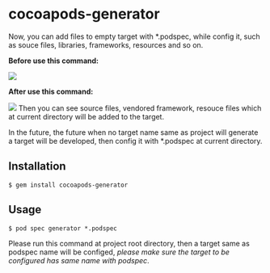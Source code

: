 # cocoapods-generator

Now, you can add files to empty target with *.podspec, while config it, such as souce files, libraries, frameworks, resources and so on.

**Before use this command:**

![](https://github.com/zhzhy/cocoapods-generator/blob/master/Resoures/Before.png )

**After use this command:**

![](https://github.com/zhzhy/cocoapods-generator/blob/master/Resoures/After.png )
Then you can see source files, vendored framework, resouce files which at current directory will be added to the target.

In the future, the future when no target name same as project will generate a target will be developed, then config it with *.podspec at current directory.

## Installation

    $ gem install cocoapods-generator

## Usage

    $ pod spec generator *.podspec
Please run this command at project root directory, then a target same as podspec name will be configed,
_please make sure the target to be configured has same name with podspec_.
